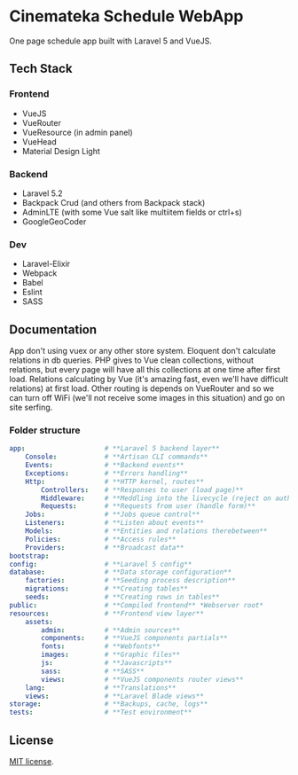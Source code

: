 # Cinemateka Schedule WebApp

One page schedule app built with Laravel 5 and VueJS.

## Tech Stack

### Frontend

- VueJS
- VueRouter
- VueResource (in admin panel)
- VueHead
- Material Design Light

### Backend

- Laravel 5.2
- Backpack Crud (and others from Backpack stack)
- AdminLTE (with some Vue salt like multiitem fields or ctrl+s)
- GoogleGeoCoder

### Dev

- Laravel-Elixir
- Webpack
- Babel
- Eslint
- SASS

## Documentation

App don't using vuex or any other store system. Eloquent don't calculate relations in db queries. PHP gives to Vue clean collections, without relations, but every page will have all this collections at one time after first load. Relations calculating by Vue (it's amazing fast, even we'll have difficult relations) at first load. Other routing is depends on VueRouter and so we can turn off WiFi (we'll not receive some images in this situation) and go on site serfing.

### Folder structure

```yaml
app:                    # **Laravel 5 backend layer**
    Console:            # **Artisan CLI commands**
    Events:             # **Backend events**
    Exceptions:         # **Errors handling**
    Http:               # **HTTP kernel, routes**
        Controllers:    # **Responses to user (load page)**
        Middleware:     # **Meddling into the livecycle (reject on auth failed)**
        Requests:       # **Requests from user (handle form)**
    Jobs:               # **Jobs queue control**
    Listeners:          # **Listen about events**
    Models:             # **Entities and relations therebetween**
    Policies:           # **Access rules**
    Providers:          # **Broadcast data**
bootstrap:              
config:                 # **Laravel 5 config**
database:               # **Data storage configuration**
    factories:          # **Seeding process description**
    migrations:         # **Creating tables**
    seeds:              # **Creating rows in tables**
public:                 # **Compiled frontend** *Webserver root*
resources:              # **Frontend view layer**
    assets:
        admin:          # **Admin sources**
        components:     # **VueJS components partials**
        fonts:          # **Webfonts**
        images:         # **Graphic files**
        js:             # **Javascripts**
        sass:           # **SASS**
        views:          # **VueJS components router views**
    lang:               # **Translations**
    views:              # **Laravel Blade views**
storage:                # **Backups, cache, logs**
tests:                  # **Test environment**
```

## License

[MIT license](http://opensource.org/licenses/MIT).
